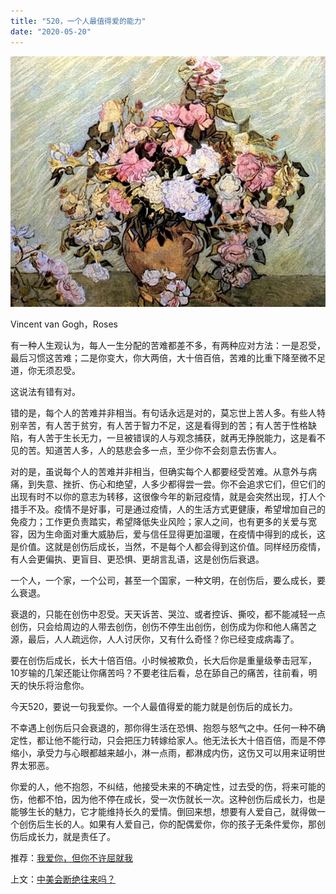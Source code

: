 ```yaml
---
title: "520，一个人最值得爱的能力"
date: "2020-05-20"
---
```


  

![连岳文章](images/连岳文章picture-17.jpg)

Vincent van Gogh，Roses

  

有一种人生观认为，每人一生分配的苦难都差不多，有两种应对方法：一是忍受，最后习惯这苦难；二是你变大，你大两倍，大十倍百倍，苦难的比重下降至微不足道，你无须忍受。  

  

这说法有错有对。

  

错的是，每个人的苦难并非相当。有句话永远是对的，莫忘世上苦人多。有些人特别辛苦，有人苦于贫穷，有人苦于智力不足，这是看得到的苦；有人苦于性格缺陷，有人苦于生长无力，一旦被错误的人与观念捕获，就再无挣脱能力，这是看不见的苦。知道苦人多，人的慈悲会多一点，至少你不会刻意去伤害人。

  

对的是，虽说每个人的苦难并非相当，但确实每个人都要经受苦难。从意外与病痛，到失意、挫折、伤心和绝望，人多少都得尝一尝。你不会追求它们，但它们的出现有时不以你的意志为转移，这很像今年的新冠疫情，就是会突然出现，打人个措手不及。疫情不是好事，可是通过疫情，人的生活方式更健康，希望增加自己的免疫力；工作更负责踏实，希望降低失业风险；家人之间，也有更多的关爱与宽容，因为生命面对重大威胁后，爱与信任显得更加温暖，在疫情中得到的成长，这是价值。这就是创伤后成长，当然，不是每个人都会得到这价值。同样经历疫情，有人会更偏执、更盲目、更恐惧、更胡言乱语，这是创伤后衰退。

  

一个人，一个家，一个公司，甚至一个国家，一种文明，在创伤后，要么成长，要么衰退。

  

衰退的，只能在创伤中忍受。天天诉苦、哭泣、或者控诉、撕咬，都不能减轻一点创伤，只会给周边的人带去创伤，创伤不停生出创伤，创伤成为你和他人痛苦之源，最后，人人疏远你，人人讨厌你，又有什么奇怪？你已经变成病毒了。

  

要在创伤后成长，长大十倍百倍。小时候被欺负，长大后你是重量级拳击冠军，10岁输的几架还能让你痛苦吗？不要老往后看，总在舔自己的痛苦，往前看，明天的快乐将治愈你。

  

今天520，要说一句我爱你。一个人最值得爱的能力就是创伤后的成长力。

  

不幸遇上创伤后只会衰退的，那你得生活在恐惧、抱怨与怒气之中。任何一种不确定性，都让他不能行动，只会把压力转嫁给家人。他无法长大十倍百倍，而是不停缩小，承受力与心眼都越来越小，淋一点雨，都淋成内伤，这伤又可以用来证明世界太邪恶。

  

你爱的人，他不抱怨，不纠结，他接受未来的不确定性，过去受的伤，将来可能的伤，他都不怕，因为他不停在成长，受一次伤就长一次。这种创伤后成长力，也是能够生长的魅力，它才能维持长久的爱情。倒回来想，想要有人爱自己，就得做一个创伤后生长的人。如果有人爱自己，你的配偶爱你，你的孩子无条件爱你，那创伤后成长力，就是责任了。

  

推荐：[](http://mp.weixin.qq.com/s?__biz=MjM5NDU0Mjk2MQ==&mid=2651637134&idx=1&sn=cd4edab7c20a41963fb5c0b826f163df&chksm=bd7e41908a09c8865a83a211307257674c70a7d8f36974bafc7bb076582ce1821e64395fedcb&scene=21#wechat_redirect)[我爱你，但你不许屈就我](http://mp.weixin.qq.com/s?__biz=MjM5NDU0Mjk2MQ==&mid=2651635089&idx=1&sn=4d0e7e3b45b9c3d4da51048d4c1699b7&chksm=bd7e398f8a09b099e816d6ec4476d1bb9ee2dd15555987b676d21e259fefd5d98df220af4be8&scene=21#wechat_redirect)  

上文：[中美会断绝往来吗？](http://mp.weixin.qq.com/s?__biz=MjM5NDU0Mjk2MQ==&mid=2651639720&idx=1&sn=587618f9f160a6ad161d73fcd9de7663&chksm=bd7e4bb68a09c2a00d3cdf09318959394a45418ebe7c8cb127606b262ac9917d09dbf49ea7db&scene=21#wechat_redirect)
